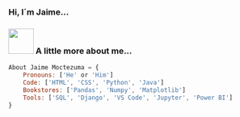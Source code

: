 ### Hi, I´m Jaime...
### <img src="https://media1.giphy.com/media/l8gL23OcJmthB2Yv2E/200w.webp?cid=ecf05e47q1kfyj1qcv9owagiyoya6udsyjgb67s6kblxdext&ep=v1_gifs_search&rid=200w.webp&ct=g" width="50"> A little more about me...

```javascript
About Jaime Moctezuma = {
    Pronouns: ['He' or 'Him']
    Code: ['HTML', 'CSS', 'Python', 'Java']
    Bookstores: ['Pandas', 'Numpy', 'Matplotlib']
    Tools: ['SQL', 'Django', 'VS Code', 'Jupyter', 'Power BI']
}
```
